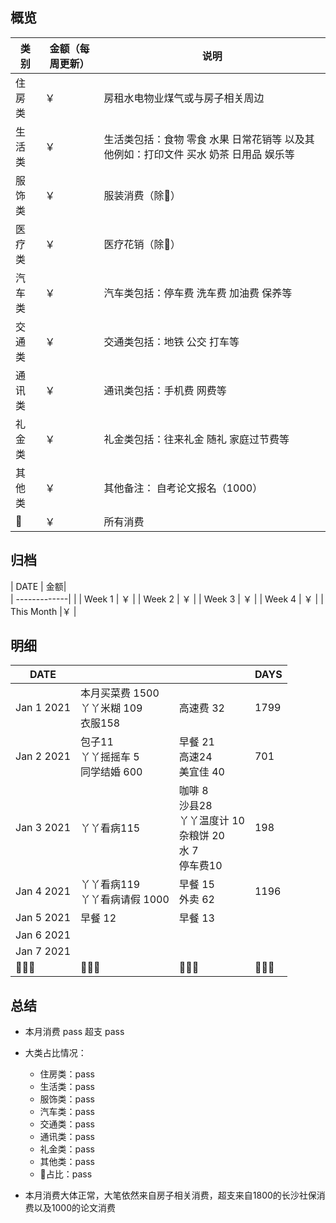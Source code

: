## 概览
| 类别           | 金额（每周更新）        |    说明 |
| -------------|-------------| -----|
| 住房类|￥  | 房租水电物业煤气或与房子相关周边
| 生活类| ￥    | 生活类包括：食物 零食 水果 日常花销等 以及其他例如：打印文件 买水 奶茶 日用品 娱乐等        |
|服饰类 | ￥| 服装消费（除👶） |
|医疗类 | ￥ | 医疗花销（除👶）
|汽车类 |￥| 汽车类包括：停车费 洗车费 加油费 保养等
|交通类| ￥| 交通类包括：地铁 公交 打车等
|通讯类 | ￥| 通讯类包括：手机费 网费等
|礼金类 | ￥| 礼金类包括：往来礼金 随礼 家庭过节费等
|其他类 | ￥ | 其他备注： 自考论文报名（1000）
|👶 | ￥ | 所有消费

## 归档
| DATE           | 金额|      
| -------------| |
| Week 1 | ￥  |
| Week 2 | ￥ |
| Week 3 | ￥  |
| Week 4 | ￥     |
| This Month |￥ |

## 明细
| DATE           |         |    |DAYS
| -------------|-------------| -----|---
| Jan 1  2021      | 本月买菜费 1500<br>丫丫米糊 109<br>衣服158 | 高速费 32 | 1799
| Jan 2  2021      | 包子11 <br>丫丫摇摇车 5 <br> 同学结婚 600| 早餐 21<br> 高速24 <br>美宜佳 40 |701
| Jan 3  2021      | 丫丫看病115<br> | 咖啡 8 <br> 沙县28<br>丫丫温度计 10<br>杂粮饼 20<br>水 7<br>停车费10 | 198  
| Jan 4  2021      | 丫丫看病119<br>丫丫看病请假 1000| 早餐 15<br>外卖 62 |1196
| Jan 5  2021      |   早餐 12    | 早餐 13 |
| Jan 6  2021      |               |                      |
| Jan 7  2021      |              |  |
|       👨‍👩‍👧            |     👨‍👩‍👧‍               |    👨‍👩‍👧 |     👨‍👩‍👧   |


## 总结

- 本月消费 pass 超支 pass
- 大类占比情况：
  - 住房类：pass
  - 生活类：pass
  - 服饰类：pass
  - 汽车类：pass
  - 交通类：pass
  - 通讯类：pass
  - 礼金类：pass
  - 其他类：pass
  - 👶占比：pass


- 本月消费大体正常，大笔依然来自房子相关消费，超支来自1800的长沙社保消费以及1000的论文消费
